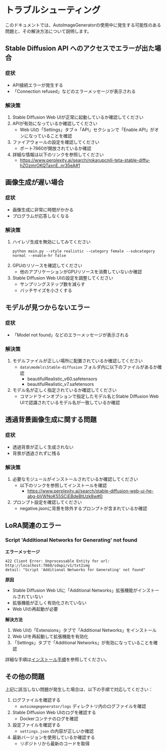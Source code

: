# トラブルシューティング

このドキュメントでは、AutoImageGeneratorの使用中に発生する可能性のある問題と、その解決方法について説明します。

## Stable Diffusion API へのアクセスでエラーが出た場合

### 症状
- API接続エラーが発生する
- 「Connection refused」などのエラーメッセージが表示される

### 解決策
1. Stable Diffusion Web UIが正常に起動しているか確認してください
2. APIが有効になっているか確認してください
   - Web UIの「Settings」タブ→「API」セクションで「Enable API」がオンになっていることを確認
3. ファイアウォールの設定を確認してください
   - ポート7860が開放されているか確認
4. 詳細な情報は以下のリンクを参照してください
   - https://www.perplexity.ai/search/rokarupcnili-teta-stable-diffu-hZOzmrOKQTaxnE..nr35eA#1

## 画像生成が遅い場合

### 症状
- 画像生成に非常に時間がかかる
- プログラムが応答しなくなる

### 解決策
1. ハイレゾ生成を無効にしてみてください
   ```
   python main.py --style realistic --category female --subcategory normal --enable-hr false
   ```
2. GPUのリソースを確認してください
   - 他のアプリケーションがGPUリソースを消費していないか確認
3. Stable Diffusion Web UIの設定を調整してください
   - サンプリングステップ数を減らす
   - バッチサイズを小さくする

## モデルが見つからないエラー

### 症状
- 「Model not found」などのエラーメッセージが表示される

### 解決策
1. モデルファイルが正しい場所に配置されているか確認してください
   - `data\models\Stable-diffusion` フォルダ内に以下のファイルがあるか確認
     - beautifulRealistic_v60.safetensors
     - beautifulRealistic_v7.safetensors
2. モデル名が正しく指定されているか確認してください
   - コマンドラインオプションで指定したモデル名とStable Diffusion Web UIで認識されているモデル名が一致しているか確認

## 透過背景画像生成に関する問題

### 症状
- 透過背景が正しく生成されない
- 背景が透過されずに残る

### 解決策
1. 必要なモジュールがインストールされているか確認してください
   - 以下のリンクを参照してインストールを確認
     - https://www.perplexity.ai/search/stable-diffusion-web-ui-he-abg-bVWNoK55SCiEBdeBtUzk8w#0
2. プロンプト設定を確認してください
   - negative.jsonに背景を除外するプロンプトが含まれているか確認

## LoRA関連のエラー

### Script 'Additional Networks for Generating' not found

**エラーメッセージ**
```
422 Client Error: Unprocessable Entity for url: http://localhost:7860/sdapi/v1/txt2img
detail: "Script 'Additional Networks for Generating' not found"
```

**原因**
- Stable Diffusion Web UIに「Additional Networks」拡張機能がインストールされていない
- 拡張機能が正しく有効化されていない
- Web UIの再起動が必要

**解決方法**
1. Web UIの「Extensions」タブで「Additional Networks」をインストール
2. Web UIを再起動して拡張機能を有効化
3. 「Settings」タブで「Additional Networks」が有効になっていることを確認

詳細な手順は[インストール手順](installation.md#additional-networksloraに必要)を参照してください。

## その他の問題

上記に該当しない問題が発生した場合は、以下の手順で対応してください：

1. ログファイルを確認する
   - `autoimagegenerator/logs` ディレクトリ内のログファイルを確認
2. Stable Diffusion Web UIのログを確認する
   - Dockerコンテナのログを確認
3. 設定ファイルを確認する
   - `settings.json` の内容が正しいか確認
4. 最新バージョンを使用しているか確認する
   - リポジトリから最新のコードを取得